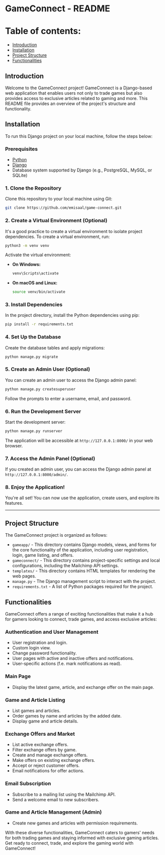 # GameConnect - README

# Table of contents:
- [Introduction](#introduction)
- [Installation](#installation)
- [Project Structure](#project-structure)
- [Functionalities](#functionalities)

## Introduction
Welcome to the GameConnect project! GameConnect is a Django-based web application that enables users not only to trade games but also provides access to exclusive articles related to gaming and more. 
This README file provides an overview of the project's structure and functionality.

## Installation

To run this Django project on your local machine, follow the steps below:

### Prerequisites

- [Python](https://www.python.org/downloads/)
- [Django](https://www.djangoproject.com/download/)
- Database system supported by Django (e.g., PostgreSQL, MySQL, or SQLite)

### 1. Clone the Repository

Clone this repository to your local machine using Git:

```bash
git clone https://github.com/emisaal/game-connect.git
```

### 2. Create a Virtual Environment (Optional)

It's a good practice to create a virtual environment to isolate project dependencies. To create a virtual environment, run:

```bash
python3 -m venv venv
```

Activate the virtual environment:

- **On Windows:**

  ```bash
  venv\Scripts\activate
  ```

- **On macOS and Linux:**

  ```bash
  source venv/bin/activate
  ```

### 3. Install Dependencies

In the project directory, install the Python dependencies using pip:

```bash
pip install -r requirements.txt
```

### 4. Set Up the Database

Create the database tables and apply migrations:

```bash
python manage.py migrate
```

### 5. Create an Admin User (Optional)

You can create an admin user to access the Django admin panel:

```bash
python manage.py createsuperuser
```

Follow the prompts to enter a username, email, and password.

### 6. Run the Development Server

Start the development server:

```bash
python manage.py runserver
```

The application will be accessible at `http://127.0.0.1:8000/` in your web browser.

### 7. Access the Admin Panel (Optional)

If you created an admin user, you can access the Django admin panel at `http://127.0.0.1:8000/admin/`.

### 8. Enjoy the Application!

You're all set! You can now use the application, create users, and explore its features.

---


## Project Structure
The GameConnect project is organized as follows:

- `gameapp/` - This directory contains Django models, views, and forms for the core functionality of the application, including user registration, login, game listing, and offers.
- `gameconnect/` - This directory contains project-specific settings and local configurations, including the Mailchimp API settings.
- `templates/` - This directory contains HTML templates for rendering the web pages.
- `manage.py` - The Django management script to interact with the project.
- `requirements.txt` - A list of Python packages required for the project.

## Functionalities
GameConnect offers a range of exciting functionalities that make it a hub for gamers looking to connect, trade games, and access exclusive articles:

### Authentication and User Management
- User registration and login.
- Custom login view.
- Change password functionality.
- User pages with active and inactive offers and notifications.
- User-specific actions (f.e. mark notifications as read).

### Main Page
- Display the latest game, article, and exchange offer on the main page.

### Game and Article Listing
- List games and articles.
- Order games by name and articles by the added date.
- Display game and article details.

### Exchange Offers and Market
- List active exchange offers.
- Filter exchange offers by game.
- Create and manage exchange offers.
- Make offers on existing exchange offers.
- Accept or reject customer offers.
- Email notifications for offer actions.

### Email Subscription
- Subscribe to a mailing list using the Mailchimp API.
- Send a welcome email to new subscribers.

### Game and Article Management (Admin)
- Create new games and articles with permission requirements.

With these diverse functionalities, GameConnect caters to gamers' needs for both trading games and staying informed with exclusive gaming articles. Get ready to connect, trade, and explore the gaming world with GameConnect!
